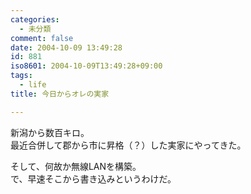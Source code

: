 ```yaml
---
categories:
  - 未分類
comment: false
date: 2004-10-09 13:49:28
id: 881
iso8601: 2004-10-09T13:49:28+09:00
tags:
  - life
title: 今日からオレの実家

---
```


<div class="entry-body">
  <p>新潟から数百キロ。<br />
    最近合併して郡から市に昇格（？）した実家にやってきた。</p>

  <p>そして、何故か無線LANを構築。<br />
    で、早速そこから書き込みというわけだ。</p>
</div>
